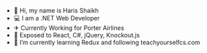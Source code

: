 - 👋 Hi, my name is Haris Shaikh
- 💻 I am a .NET Web Developer 
- ✈ Currently Working for Porter Airlines
- 👀 Exposed to React, C#, jQuery, Knockout.js
- 🌱 I’m currently learning Redux and following teachyourselfcs.com

<!---
hshaikhnbake/hshaikhnbake is a ✨ special ✨ repository because its `README.md` (this file) appears on your GitHub profile.
You can click the Preview link to take a look at your changes.
--->
